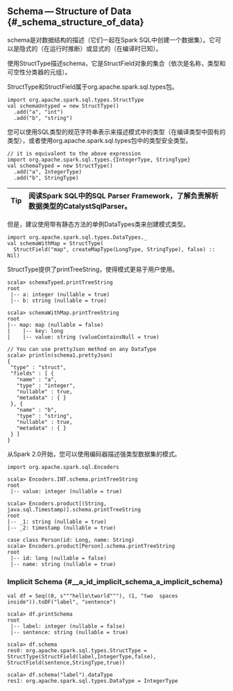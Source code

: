 ## Schema — Structure of Data {#_schema_structure_of_data}

schema是对数据结构的描述（它们一起在Spark SQL中创建一个数据集）。它可以是隐式的（在运行时推断）或显式的（在编译时已知）。

使用StructType描述schema，它是StructField对象的集合（依次是名称，类型和可空性分类器的元组）。

StructType和StructField属于org.apache.spark.sql.types包。

```
import org.apache.spark.sql.types.StructType
val schemaUntyped = new StructType()
  .add("a", "int")
  .add("b", "string")
```

您可以使用SQL类型的规范字符串表示来描述模式中的类型（在编译类型中固有的类型），或者使用org.apache.spark.sql.types包中的类型安全类型。

```
// it is equivalent to the above expression
import org.apache.spark.sql.types.{IntegerType, StringType}
val schemaTyped = new StructType()
  .add("a", IntegerType)
  .add("b", StringType)
```

| Tip | 阅读Spark SQL中的SQL Parser Framework，了解负责解析数据类型的CatalystSqlParser。 |
| :---: | :--- |


但是，建议使用带有静态方法的单例DataTypes类来创建模式类型。

```
import org.apache.spark.sql.types.DataTypes._
val schemaWithMap = StructType(
  StructField("map", createMapType(LongType, StringType), false) :: Nil)
```

StructType提供了printTreeString，使得模式更易于用户使用。

```
scala> schemaTyped.printTreeString
root
 |-- a: integer (nullable = true)
 |-- b: string (nullable = true)

scala> schemaWithMap.printTreeString
root
|-- map: map (nullable = false)
|    |-- key: long
|    |-- value: string (valueContainsNull = true)

// You can use prettyJson method on any DataType
scala> println(schema1.prettyJson)
{
 "type" : "struct",
 "fields" : [ {
   "name" : "a",
   "type" : "integer",
   "nullable" : true,
   "metadata" : { }
 }, {
   "name" : "b",
   "type" : "string",
   "nullable" : true,
   "metadata" : { }
 } ]
}
```

从Spark 2.0开始，您可以使用编码器描述强类型数据集的模式。

```
import org.apache.spark.sql.Encoders

scala> Encoders.INT.schema.printTreeString
root
 |-- value: integer (nullable = true)

scala> Encoders.product[(String, java.sql.Timestamp)].schema.printTreeString
root
|-- _1: string (nullable = true)
|-- _2: timestamp (nullable = true)

case class Person(id: Long, name: String)
scala> Encoders.product[Person].schema.printTreeString
root
 |-- id: long (nullable = false)
 |-- name: string (nullable = true)
```

### Implicit Schema {#__a_id_implicit_schema_a_implicit_schema}

```
val df = Seq((0, s"""hello\tworld"""), (1, "two  spaces inside")).toDF("label", "sentence")

scala> df.printSchema
root
 |-- label: integer (nullable = false)
 |-- sentence: string (nullable = true)

scala> df.schema
res0: org.apache.spark.sql.types.StructType = StructType(StructField(label,IntegerType,false), StructField(sentence,StringType,true))

scala> df.schema("label").dataType
res1: org.apache.spark.sql.types.DataType = IntegerType
```



